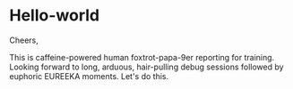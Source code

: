 # Hello-world
Cheers, 

This is caffeine-powered human foxtrot-papa-9er reporting for training.  Looking forward to long, arduous, hair-pulling debug sessions followed by euphoric EUREEKA moments.  Let's do this. 
